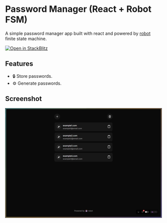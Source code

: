 # Password Manager (React + Robot FSM)

A simple password manager app built with react and powered by [robot](https://thisrobot.life/) finite state machine.

[![Open in StackBlitz](https://developer.stackblitz.com/img/open_in_stackblitz.svg)](https://stackblitz.com/github/remix-run/react-router-templates/tree/main/default)

## Features

- 🔒 Store passwords.
- ⚙️ Generate passwords.

## Screenshot

![App Screenshot](public/screenshot.png)
